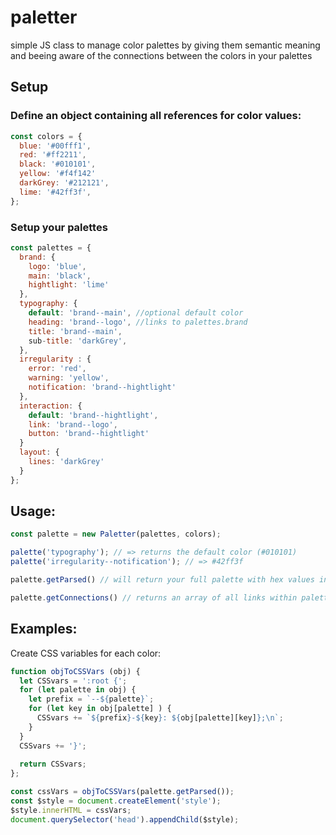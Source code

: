 # paletter
simple JS class to manage color palettes by giving them semantic meaning 
and beeing aware of the connections between the colors in your palettes


## Setup

### Define an object containing all references for color values:
```javascript
const colors = {
  blue: '#00fff1',
  red: '#ff2211',
  black: '#010101',
  yellow: '#f4f142'
  darkGrey: '#212121',
  lime: '#42ff3f',
};
```

### Setup your palettes
```javascript
const palettes = {
  brand: {
    logo: 'blue',
    main: 'black',
    hightlight: 'lime'
  },
  typography: {
    default: 'brand--main', //optional default color
    heading: 'brand--logo', //links to palettes.brand
    title: 'brand--main',
    sub-title: 'darkGrey',
  },
  irregularity : {
    error: 'red',
    warning: 'yellow',
    notification: 'brand--hightlight'
  },
  interaction: {
    default: 'brand--hightlight',
    link: 'brand--logo',
    button: 'brand--hightlight'
  }
  layout: {
    lines: 'darkGrey'
  }
};
```

## Usage:

```javascript
const palette = new Paletter(palettes, colors);

palette('typography'); // => returns the default color (#010101)
palette('irregularity--notification'); // => #42ff3f

palette.getParsed() // will return your full palette with hex values instead of links to other items

palette.getConnections() // returns an array of all links within palettes
```


## Examples:
Create CSS variables for each color:
```javascript
function objToCSSVars (obj) {
  let CSSvars = ':root {';
  for (let palette in obj) {
    let prefix = `--${palette}`;
    for (let key in obj[palette] ) {
      CSSvars += `${prefix}-${key}: ${obj[palette][key]};\n`;  
    }
  }
  CSSvars += '}';
  
  return CSSvars;
};

const cssVars = objToCSSVars(palette.getParsed());
const $style = document.createElement('style');
$style.innerHTML = cssVars;
document.querySelector('head').appendChild($style);
```